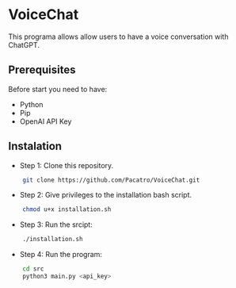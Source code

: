 # VoiceChat
This programa allows allow users to have a voice conversation with ChatGPT.

## Prerequisites
Before start you need to have:
- Python
- Pip
- OpenAI API Key

## Instalation
- Step 1: Clone this repository.
```bash
	git clone https://github.com/Pacatro/VoiceChat.git
```
-  Step 2: Give privileges to the installation bash script.
```bash
	chmod u+x installation.sh
```
- Step 3: Run the srcipt:
```bash
	./installation.sh
```
- Step 4: Run the program:
```bash
	cd src
	python3 main.py <api_key> 
```